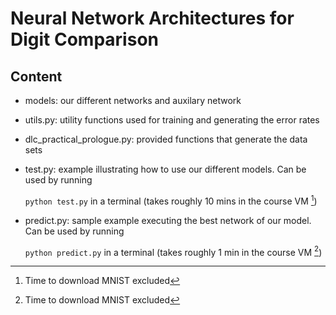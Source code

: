 # Neural Network Architectures for Digit Comparison
## Content

- models: our different networks and auxilary network
- utils.py: utility functions used for training and generating the error rates
- dlc_practical_prologue.py:  provided functions that generate the data sets
- test.py: example illustrating how to use our different models. Can be used by running

  `python test.py`
  in a terminal (takes roughly 10 mins in the course VM [^1])
  
- predict.py: sample example executing the best network of our model. Can be used by running

  `python predict.py`
  in a terminal (takes roughly 1 min in the course VM [^1])

  
[^1]: Time to download MNIST excluded

